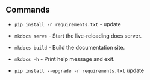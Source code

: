 ## Commands

-   `pip install -r requirements.txt` - update
-   `mkdocs serve` - Start the live-reloading docs server.
-   `mkdocs build` - Build the documentation site.
-   `mkdocs -h` - Print help message and exit.

-   `pip install --upgrade -r requirements.txt` update
